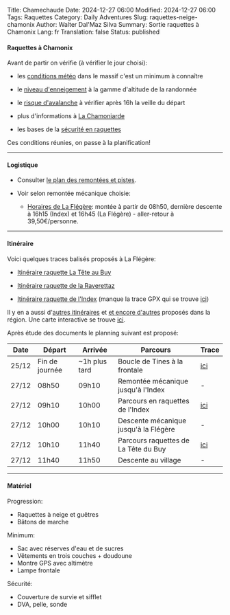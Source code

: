 Title:       Chamechaude
Date:        2024-12-27 06:00
Modified:    2024-12-27 06:00
Tags:        Raquettes
Category:    Daily Adventures
Slug:        raquettes-neige-chamonix
Author:      Walter Dal'Maz Silva
Summary:     Sortie raquettes à Chamonix
Lang:        fr
Translation: false
Status:      published

#### Raquettes à Chamonix

Avant de partir on vérifie (à vérifier le jour choisi):

- les [conditions météo](https://meteofrance.com/meteo-montagne/mont-blanc) dans le massif c'est un minimum à connaître

- le [niveau d'enneigement](https://meteofrance.com/meteo-montagne/alpes-du-nord/enneigement) à la gamme d'altitude de la randonnée

- le [risque d'avalanche](https://meteofrance.com/meteo-montagne/alpes-du-nord/risques-avalanche) à vérifier après 16h la veille du départ

- plus d'informations à [La Chamoniarde](https://www.chamoniarde.com/#)

- les bases de la [sécurité en raquettes](https://www.chamoniarde.com/images/files/La%20Base%20raquette2017.pdf)

Ces conditions réunies, on passe à la planification!

---

#### Logistique

- Consulter [le plan des remontées et pistes](media/2024-12-25-Chamonix-Raquettes/Plan_Hiver_BVT-FLG.pdf).

- Voir selon remontée mécanique choisie:

    - [Horaires de La Flégère](https://static.apidae-tourisme.com/filestore/objets-touristiques/documents/4/19/27071236/Horaires-FR.pdf): montée à partir de 08h50, dernière descente à 16h15 (Index) et 16h45 (La Flégère) - aller-retour à 39,50€/personne.

---

#### Itinéraire

Voici quelques traces balisés proposés à La Flégère:

- [Itinéraire raquette La Tête au Buy](https://www.savoie-mont-blanc.com/raquettes-et-nordique/itineraire-raquette-la-tete-au-buy-5111105/)

- [Itinéraire raquette de la Raverettaz](https://www.savoie-mont-blanc.com/raquettes-et-nordique/itineraire-raquette-de-la-raverettaz-5110294/)

- [Itinéraire raquette de l'Index](https://www.savoie-mont-blanc.com/raquettes-et-nordique/itineraire-raquette-de-lindex-5110184/) (manque la trace GPX qui se trouve [ici](https://chamonix.loopi-velo.fr/parcours/raquettes/8d586339-9648-4b06-bf7f-c000d3a2197a/itineraire-raquette-de-lindex))

Il y en a aussi d'[autres itinéraires](https://ccpmb.fr/uploads/2021/12/TOPO-A5_raquettes_2022_FR_HD-pages.pdf) et  [et encore d'autres](https://www.chamoniarde.com/images/files/Plan%20WEB%20Fond-Raquettes-Pi%C3%A9tons%202022-2023.pdf) proposés dans la région. Une carte interactive se trouve [ici](https://chamonix.loopi-velo.fr/parcours/a-pied).

Après étude des documents le planning suivant est proposé:

| Date  | Départ         | Arrivée       | Parcours                              | Trace                                                                                                                |
| ----- | -------------- | ------------- | ------------------------------------- | -------------------------------------------------------------------------------------------------------------------- |
| 25/12 | Fin de journée | ~1h plus tard | Boucle de Tines à la frontale         | [ici](https://www.komoot.com/tour/1986424007?share_token=abwqLXkG8qlS4e5yoioyDoqIgWs9H5b8ucunT80Wm7tT6krWRT&ref=wtd) |
| 27/12 | 08h50          | 09h10         | Remontée mécanique jusqu'à l'Index    | -                                                                                                                    |
| 27/12 | 09h10          | 10h00         | Parcours en raquettes de l'Index      | [ici](https://www.komoot.com/tour/1986410294?share_token=alV2qcQcioqURUszk9ruen7OKlrLfTuU7dyUh2jANiIdYN5KWy&ref=wtd) |
| 27/12 | 10h00          | 10h10         | Descente mécanique jusqu'à la Flégère | -                                                                                                                    |
| 27/12 | 10h10          | 11h40         | Parcours raquettes de La Tête du Buy  | [ici](https://www.komoot.com/tour/1986385583?share_token=a1dWDDFa7P20IpAfnyz4ywuiFR1xExgXhAbftD6IDtukjFlTHQ&ref=wtd) |
| 27/12 | 11h40          | 11h50         | Descente au village                   | -                                                                                                                    |

---

#### Matériel

Progression:

- Raquettes à neige et guêtres
- Bâtons de marche

Minimum:

- Sac avec réserves d'eau et de sucres
- Vêtements en trois couches + doudoune
- Montre GPS avec altimètre
- Lampe frontale

Sécurité:

- Couverture de survie et sifflet
- DVA, pelle, sonde
